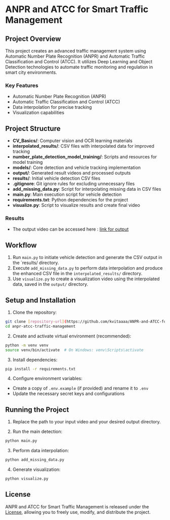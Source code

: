 #  ANPR and ATCC for Smart Traffic Management

##  Project Overview
This project creates an advanced traffic management system using Automatic Number Plate Recognition (ANPR) and Automatic Traffic Classification and Control (ATCC). It utilizes Deep Learning and Object Detection technologies to automate traffic monitoring and regulation in smart city environments.

### Key Features
-  Automatic Number Plate Recognition (ANPR)
-  Automatic Traffic Classification and Control (ATCC)
-  Data interpolation for precise tracking
-  Visualization capabilities

## Project Structure

- **CV_Basics/**: Computer vision and OCR learning materials   
- **interpolated_results/**: CSV files with interpolated data for improved tracking  
- **number_plate_detection_model_training/**: Scripts and resources for model training  
- **models/**: Core detection and vehicle tracking implementation  
- **output/**: Generated result videos and processed outputs  
- **results/**: Initial vehicle detection CSV files    
- **.gitignore**: Git ignore rules for excluding unnecessary files  
- **add_missing_data.py**: Script for interpolating missing data in CSV files  
- **main.py**: Main execution script for vehicle detection  
- **requirements.txt**: Python dependencies for the project  
- **visualize.py**: Script to visualize results and create final video


### Results
- The output video can be accessed here : [link for output](https://drive.google.com/file/d/1KlAeAj3-_8RlvUYgMs_QkiYHBhyD7PGM/view?usp=sharing)



##  Workflow
1. Run `main.py` to initiate vehicle detection and generate the CSV output in the `results/ directory.
2. Execute `add_missing_data.py` to perform data interpolation and produce the enhanced CSV file in the `interpolated_results/` directory.
3.  Use `visualize.py` to create a visualization video using the interpolated data, saved in the `output/` directory.

## Setup and Installation
1. Clone the repository:
```bash
git clone [repository-url](https://github.com/kvitaaaa/ANPR-and-ATCC-for-Smart-Traffic-Management-project)
cd anpr-atcc-traffic-management
```

2. Create and activate virtual environment (recommended):
```bash
python -m venv venv
source venv/bin/activate  # On Windows: venv\Scripts\activate
```

3. Install dependencies:
```bash
pip install -r requirements.txt
```

4. Configure environment variables:
- Create a copy of `.env.example` (if provided) and rename it to `.env`
- Update the necessary secret keys and configurations

##  Running the Project


1. Replace the path to your input video and your desired output directory.

2. Run the main detection:
```bash
python main.py
```

3. Perform data interpolation:
```bash
python add_missing_data.py
```

4. Generate visualization:
```bash
python visualize.py
```

## License
ANPR and ATCC for Smart Traffic Management is released under the [License](LICENSE), allowing you to freely use, modify, and distribute the project.
